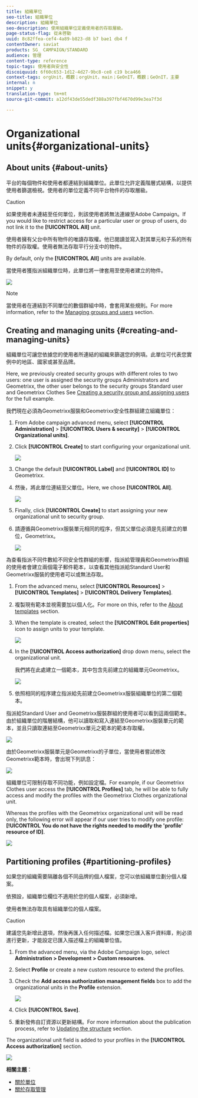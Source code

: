 ```yaml
---
title: 組織單位
seo-title: 組織單位
description: 組織單位
seo-description: 使用組織單位定義使用者的存取層級。
page-status-flag: 從未啓動
uuid: 8c82ffea-cef4-4a89-b823-d8 b7 bae1 db4 f
contentOwner: saviat
products: SG_ CAMPAIGN/STANDARD
audience: 管理
content-type: reference
topic-tags: 使用者與安全性
discoiquuid: 6f60c653-1d12-4d27-9bc8-ce8 c19 bca466
context-tags: orgUnit，概觀；orgUnit，main；GeOnIT，概觀；GeOnIT，主要
internal: n
snippet: y
translation-type: tm+mt
source-git-commit: a12df43de55dedf388a397fbf4670d99e3ea7f3d

---
```



# Organizational units{#organizational-units}

## About units {#about-units}

平台的每個物件和使用者都連結到組織單位。此單位允許定義階層式結構，以提供使用者篩選檢視。使用者的單位定義不同平台物件的存取層級。

>[!CAUTION]
>
>如果使用者未連結至任何單位，則該使用者將無法連線至Adobe Campaign。If you would like to restrict access for a particular user or group of users, do not link it to the **[!UICONTROL All]** unit.

使用者擁有父台中所有物件的唯讀存取權。他已閱讀並寫入對其單元和子系的所有物件的存取權。使用者無法存取平行分支中的物件。

By default, only the **[!UICONTROL All]** units are available.

當使用者獲指派組織單位時，此單位將一律套用至使用者建立的物件。

![](assets/user_management_2.png)

>[!NOTE]
>
>當使用者在連結到不同單位的數個群組中時，會套用某些規則。For more information, refer to the [Managing groups and users](../../administration/using/managing-groups-and-users.md) section.

## Creating and managing units {#creating-and-managing-units}

組織單位可讓您依據您的使用者所連結的組織來篩選您的例項。此單位可代表您實例中的地區、國家或甚至品牌。

Here, we previously created security groups with different roles to two users: one user is assigned the security groups Administrators and Geometrixx, the other user belongs to the security groups Standard user and Geometrixx Clothes See [Creating a security group and assigning users](../../administration/using/managing-groups-and-users.md#creating-a-security-group-and-assigning-users) for the full example.

我們現在必須為Geometrixx服裝和Geometrixx安全性群組建立組織單位：

1. From Adobe campaign advanced menu, select **[!UICONTROL Administration]** &gt; **[!UICONTROL Users & security]** &gt; **[!UICONTROL Organizational units]**.
1. Click **[!UICONTROL Create]** to start configuring your organizational unit.

   ![](assets/manage_units_1.png)

1. Change the default **[!UICONTROL Label]** and **[!UICONTROL ID]** to Geometrixx.
1. 然後，將此單位連結至父單位。Here, we chose **[!UICONTROL All]**.

   ![](assets/manage_units_2.png)

1. Finally, click **[!UICONTROL Create]** to start assigning your new organizational unit to security group.
1. 請遵循與Geometrixx服裝單元相同的程序，但其父單位必須是先前建立的單位，Geometrixx。

   ![](assets/manage_units_3.png)

為查看指派不同件數給不同安全性群組的影響，指派給管理員和Geometrixx群組的使用者會建立兩個電子郵件範本，以查看其他指派給Standard User和Geometrixx服裝的使用者可以或無法存取。

1. From the advanced menu, select **[!UICONTROL Resources]** &gt; **[!UICONTROL Templates]** &gt; **[!UICONTROL Delivery Templates]**.
1. 複製現有範本並視需要加以個人化。For more on this, refer to the [About templates](../../start/using/about-templates.md) section.
1. When the template is created, select the **[!UICONTROL Edit properties]** icon to assign units to your template.

   ![](assets/manage_units_6.png)

1. In the **[!UICONTROL Access authorization]** drop down menu, select the organizational unit.

   我們將在此處建立一個範本，其中包含先前建立的組織單元Geometrixx。

   ![](assets/manage_units_5.png)

1. 依照相同的程序建立指派給先前建立Geometrixx服裝組織單位的第二個範本。

指派給Standard User and Geometrixx服裝群組的使用者可以看到這兩個範本。由於組織單位的階層結構，他可以讀取和寫入連結至Geometrixx服裝單元的範本，並且只讀取連結至Geometrixx單元之範本的範本存取權。

![](assets/manage_units_7.png)

由於Geometrixx服裝單元是Geometrixx的子單位，當使用者嘗試修改Geometrixx範本時，會出現下列訊息：

![](assets/manage_units_8.png)

組織單位可限制存取不同功能，例如設定檔。For example, if our Geometrixx Clothes user access the **[!UICONTROL Profiles]** tab, he will be able to fully access and modify the profiles with the Geometrixx Clothes organizational unit.

Whereas the profiles with the Geometrixx organizational unit will be read only, the following error will appear if our user tries to modify one profile: **[!UICONTROL You do not have the rights needed to modify the 'profile' resource of ID]**.

![](assets/manage_units_10.png)

## Partitioning profiles {#partitioning-profiles}

如果您的組織需要隔離各個不同品牌的個人檔案，您可以依組織單位劃分個人檔案。

依預設，組織單位欄位不適用於您的個人檔案，必須新增。

使用者無法存取具有組織單位的個人檔案。

>[!CAUTION]
>
>建議您先新增此選項，然後再匯入任何描述檔。如果您已匯入客戶資料庫，則必須進行更新，才能設定已匯入描述檔上的組織單位值。

1. From the advanced menu, via the Adobe Campaign logo, select **Administration &gt; Development &gt; Custom resources**.
1. Select **Profile** or create a new custom resource to extend the profiles.
1. Check the **Add access authorization management fields** box to add the organizational units in the **Profile** extension.

   ![](assets/user_management_9.png)

1. Click **[!UICONTROL Save]**.
1. 重新發佈自訂資源以更新結構。For more information about the publication process, refer to [Updating the structure](../../developing/using/data-model-concepts.md) section.

The organizational unit field is added to your profiles in the **[!UICONTROL Access authorization]** section.

![](assets/user_management_10.png)

**相關主題**：

* [關於單位](../../administration/using/organizational-units.md#about-units)
* [關於存取管理](../../administration/using/about-access-management.md)

